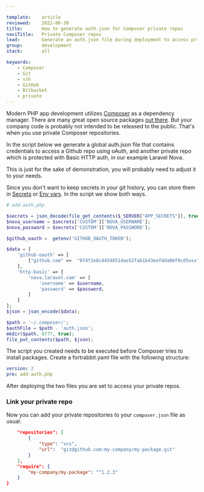 ```yaml
---

template:    article
reviewed:    2022-06-30
title:       How to generate auth.json for Composer private repos 
naviTitle:   Private Composer repos
lead:        Generate an auth.json file during deployment to access private Composer repos.
group:       development
stack:       all

keywords:
    - Composer
    - Git
    - ssh
    - GitHub
    - Bitbucket
    - private
---
```


Modern PHP app development utilizes [Composer](composer) as a dependency manager. There are many great open source packages [out there](http://packagist.org). But your company code is probably not intended to be released to the public. That's when you use private Composer repositories.

In the script below we generate a global auth.json file that contains credentials to access a Github repo using oAuth, and another private repo which is protected with Basic HTTP auth, in our example Laravel Nova.

This is just for the sake of demonstration, you will probably need to adjust it to your needs.

Since you don't want to keep secrets in your git history, you can store them in [Secrets](/secrets) or [Env vars](/env-vars). In the script we show both ways.

```php
# add-auth.php

$secrets = json_decode(file_get_contents($_SERVER["APP_SECRETS"]), true);
$nova_username = $secrets['CUSTOM']['NOVA_USERNAME'];
$nova_password = $secrets['CUSTOM']['NOVA_PASSWORD'];

$github_oauth =  getenv('GITHUB_OAUTH_TOKEN');

$data = [
    'github-oauth' => [
        ["github.com" =>  "8f4f2e8c4454651dae52fab1b43eefdda06f9cd5xxx"]
    ],
    'http-basic' => [
        'nova.laravel.com' => [
            'username' => $username,
            'password' => $password,
        ]
    ]
];
$json = json_encode($data);

$path = '~/.composer/';
$authFile = $path . 'auth.json';
mkdir($path, 0777, true);
file_put_contents($path, $json);
```

The script you created needs to be executed before Composer tries to install packages. Create a fortrabbit.yaml file with the following structure:

```yaml
version: 2
pre: add-auth.php
```

After deploying the two files you are set to access your private repos.

### Link your private repo

Now you can add your private repositories to your `composer.json` file as usual:

```json
    "repositories": [
        {
            "type": "vcs",
            "url":  "git@github.com:my-company/my-package.git"
        }
    ],
    "require": {
        "my-company/my-package": "^1.2.3"
    }
}
```
